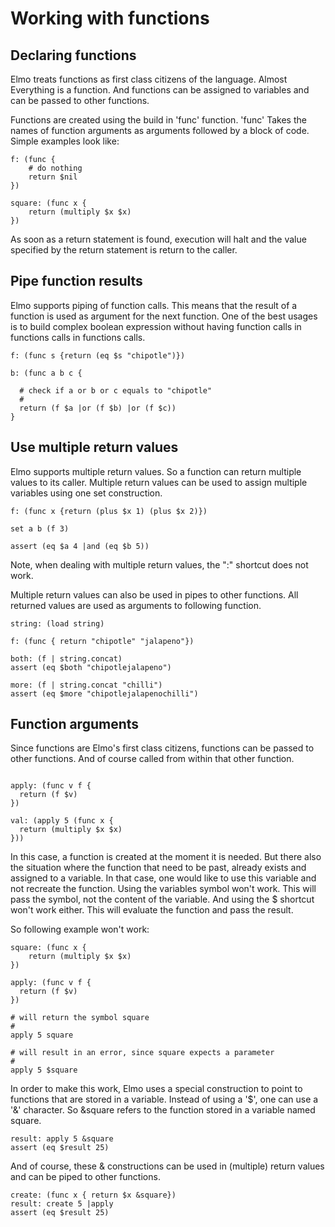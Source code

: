 # Working with functions

## Declaring functions

Elmo treats functions as first class citizens of the language. Almost Everything
is a function. And functions can be assigned to variables and can be passed to
other functions.

Functions are created using the build in 'func' function. 'func' Takes the names
of function arguments as arguments followed by a block of code. Simple examples look like:

```elmo
f: (func {
    # do nothing
    return $nil
})

square: (func x {
    return (multiply $x $x)
})
```

As soon as a return statement is found, execution will halt and the value specified
by the return statement is return to the caller.

## Pipe function results

Elmo supports piping of function calls. This means that the result of a function
is used as argument for the next function. One of the best usages is to build
complex boolean expression without having function calls in functions calls in functions calls.

```elmo
f: (func s {return (eq $s "chipotle")})

b: (func a b c {

  # check if a or b or c equals to "chipotle"
  #
  return (f $a |or (f $b) |or (f $c))
}
```

## Use multiple return values

Elmo supports multiple return values. So a function can return multiple values
to its caller. Multiple return values can be used to assign multiple variables
using one set construction.

```elmo
f: (func x {return (plus $x 1) (plus $x 2)})

set a b (f 3)

assert (eq $a 4 |and (eq $b 5))  
```

Note, when dealing with multiple return values, the ":" shortcut does not work.

Multiple return values can also be used in pipes to other functions. All returned
values are used as arguments to following function.

```elmo
string: (load string)

f: (func { return "chipotle" "jalapeno"})

both: (f | string.concat)
assert (eq $both "chipotlejalapeno")

more: (f | string.concat "chilli")
assert (eq $more "chipotlejalapenochilli")
```

## Function arguments

Since functions are Elmo's first class citizens, functions can be passed to other functions.
And of course called from within that other function.

```elmo

apply: (func v f {
  return (f $v)
})

val: (apply 5 (func x {
  return (multiply $x $x)
}))

```

In this case, a function is created at the moment it is needed. But there also
the situation where the function that need to be past, already exists and assigned
to a variable. In that case, one would like to use this variable and not recreate
the function. Using the variables symbol won't work. This will pass the symbol,
not the content of the variable. And using the $ shortcut won't work either. This
will evaluate the function and pass the result.

So following example won't work:

```elmo
square: (func x {
    return (multiply $x $x)
})

apply: (func v f {
  return (f $v)
})

# will return the symbol square
#
apply 5 square

# will result in an error, since square expects a parameter
#
apply 5 $square
```

In order to make this work, Elmo uses a special construction to point to
functions that are stored in a variable. Instead of using a '$', one can use
a '&' character. So &square refers to the function stored in a variable named
square.

```elmo
result: apply 5 &square
assert (eq $result 25)
```

And of course, these & constructions can be used in (multiple) return values
and can be piped to other functions.

```elmo
create: (func x { return $x &square})
result: create 5 |apply
assert (eq $result 25)
```
